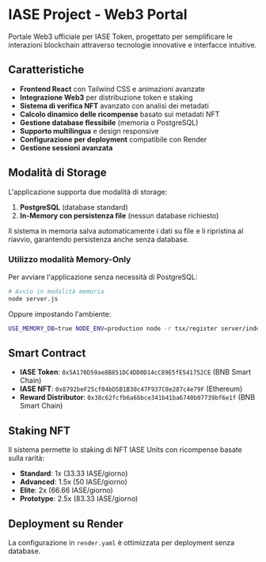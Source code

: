 # IASE Project - Web3 Portal

Portale Web3 ufficiale per IASE Token, progettato per semplificare le interazioni blockchain attraverso tecnologie innovative e interfacce intuitive.

## Caratteristiche

- **Frontend React** con Tailwind CSS e animazioni avanzate
- **Integrazione Web3** per distribuzione token e staking
- **Sistema di verifica NFT** avanzato con analisi dei metadati
- **Calcolo dinamico delle ricompense** basato sui metadati NFT
- **Gestione database flessibile** (memoria o PostgreSQL)
- **Supporto multilingua** e design responsive
- **Configurazione per deployment** compatibile con Render
- **Gestione sessioni avanzata**

## Modalità di Storage

L'applicazione supporta due modalità di storage:

1. **PostgreSQL** (database standard)
2. **In-Memory con persistenza file** (nessun database richiesto)

Il sistema in memoria salva automaticamente i dati su file e li ripristina al riavvio, garantendo persistenza anche senza database.

### Utilizzo modalità Memory-Only

Per avviare l'applicazione senza necessità di PostgreSQL:

```bash
# Avvio in modalità memoria
node server.js
```

Oppure impostando l'ambiente:

```bash
USE_MEMORY_DB=true NODE_ENV=production node -r tsx/register server/index.ts
```

## Smart Contract

- **IASE Token**: `0x5A170D59ae8B851DC4DD0D14cC89E5fE541752CE` (BNB Smart Chain)
- **IASE NFT**: `0x8792beF25cf04bD5B1B30c47F937C8e287c4e79F` (Ethereum)
- **Reward Distributor**: `0x38c62fcfb6a6bbce341b41ba6740b07739bf6e1f` (BNB Smart Chain)

## Staking NFT

Il sistema permette lo staking di NFT IASE Units con ricompense basate sulla rarità:

- **Standard**: 1x (33.33 IASE/giorno)
- **Advanced**: 1.5x (50 IASE/giorno)
- **Elite**: 2x (66.66 IASE/giorno)
- **Prototype**: 2.5x (83.33 IASE/giorno)

## Deployment su Render

La configurazione in `render.yaml` è ottimizzata per deployment senza database.